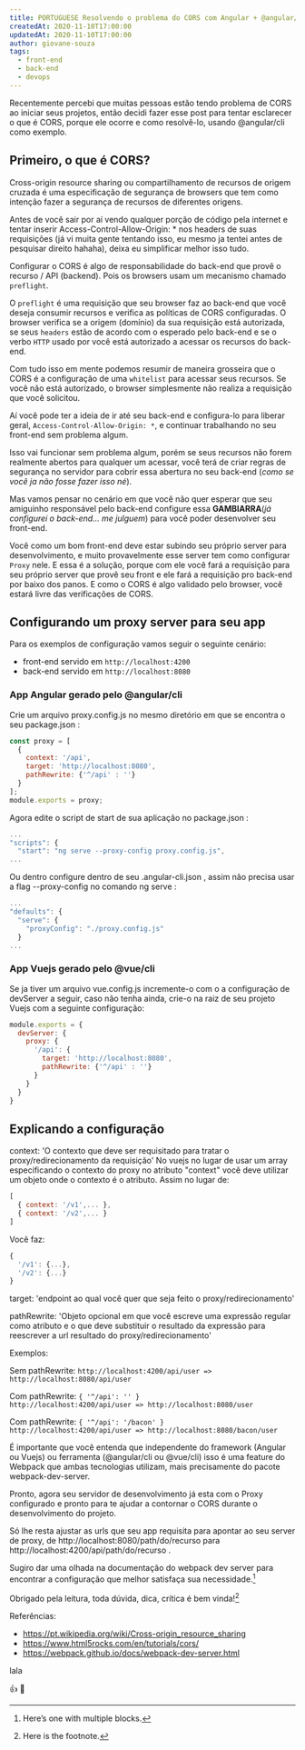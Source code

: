 ```yaml
---
title: PORTUGUESE Resolvendo o problema do CORS com Angular + @angular/cli e Vuejs + @vue/cli
createdAt: 2020-11-10T17:00:00
updatedAt: 2020-11-10T17:00:00
author: giovane-souza
tags:
  - front-end
  - back-end
  - devops
---
```

Recentemente percebi que muitas pessoas estão tendo problema de CORS ao iniciar seus projetos, então decidi fazer esse post para tentar esclarecer o que é CORS, porque ele ocorre e como resolvê-lo, usando @angular/cli como exemplo.

## Primeiro, o que é CORS?
Cross-origin resource sharing ou compartilhamento de recursos de origem cruzada é uma especificação de segurança de browsers que tem como intenção fazer a segurança de recursos de diferentes origens.

Antes de você sair por aí vendo qualquer porção de código pela internet e tentar inserir Access-Control-Allow-Origin: * nos headers de suas requisições (já vi muita gente tentando isso, eu mesmo ja tentei antes de pesquisar direito hahaha), deixa eu simplificar melhor isso tudo.

Configurar o CORS é algo de responsabilidade do back-end que provê o recurso / API (backend). Pois os browsers usam um mecanismo chamado `preflight`.

O `preflight` é uma requisição que seu browser faz ao back-end que você deseja consumir recursos e verifica as políticas de CORS configuradas. O browser verifica se a origem (domínio) da sua requisição está autorizada, se seus `headers` estão de acordo com o esperado pelo back-end e se o verbo `HTTP` usado por você está autorizado a acessar os recursos do back-end.

Com tudo isso em mente podemos resumir de maneira grosseira que o CORS é a configuração de uma `whitelist` para acessar seus recursos. Se você não está autorizado, o browser simplesmente não realiza a requisição que você solicitou.

Aí você pode ter a ideia de ir até seu back-end e configura-lo para liberar geral, `Access-Control-Allow-Origin: *`, e continuar trabalhando no seu front-end sem problema algum.

Isso vai funcionar sem problema algum, porém se seus recursos não forem realmente abertos para qualquer um acessar, você terá de criar regras de segurança no servidor para cobrir essa abertura no seu back-end (*como se você ja não fosse fazer isso né*).

Mas vamos pensar no cenário em que você não quer esperar que seu amiguinho responsável pelo back-end configure essa **GAMBIARRA**(*já configurei o back-end… me julguem*) para você poder desenvolver seu front-end.

Você como um bom front-end deve estar subindo seu próprio server para desenvolvimento, e muito provavelmente esse server tem como configurar `Proxy` nele. E essa é a solução, porque com ele você fará a requisição para seu próprio server que provê seu front e ele fará a requisição pro back-end por baixo dos panos. E como o CORS é algo validado pelo browser, você estará livre das verificações de CORS.

## Configurando um proxy server para seu app

Para os exemplos de configuração vamos seguir o seguinte cenário:
- front-end servido em `http://localhost:4200`
- back-end servido em `http://localhost:8080`

### App Angular gerado pelo @angular/cli

Crie um arquivo proxy.config.js no mesmo diretório em que se encontra o seu package.json :

```javascript
const proxy = [
  {
    context: '/api',
    target: 'http://localhost:8080',
    pathRewrite: {'^/api' : ''}
  }
];
module.exports = proxy;
```

Agora edite o script de start de sua aplicação no package.json :

```javascript
...
"scripts": {
  "start": "ng serve --proxy-config proxy.config.js",
...
```

Ou dentro configure dentro de seu .angular-cli.json , assim não precisa usar a flag --proxy-config no comando ng serve :

```javascript
...
"defaults": {
  "serve": {
    "proxyConfig": "./proxy.config.js"
  }
...
```

### App Vuejs gerado pelo @vue/cli

Se ja tiver um arquivo vue.config.js incremente-o com o a configuração de devServer a seguir, caso não tenha ainda, crie-o na raiz de seu projeto Vuejs com a seguinte configuração:

```javascript
module.exports = {
  devServer: {
    proxy: {
      '/api': {
        target: 'http://localhost:8080',
        pathRewrite: {'^/api' : ''}
      }
    }
  }
}
```

## Explicando a configuração

context: 'O contexto que deve ser requisitado para tratar o proxy/redirecionamento da requisição'
No vuejs no lugar de usar um array especificando o contexto do proxy no atributo "context" você deve utilizar um objeto onde o contexto é o atributo.
Assim no lugar de: 

```javascript
[
  { context: '/v1',... }, 
  { context: '/v2',... }
]
```

Você faz:

```javascript
{
  '/v1': {...},
  '/v2': {...}
}
```

target: 'endpoint ao qual você quer que seja feito o proxy/redirecionamento'

pathRewrite: 'Objeto opcional em que você escreve uma expressão regular como atributo e o que deve substituir o resultado da expressão para reescrever a url resultado do proxy/redirecionamento'

Exemplos:

Sem pathRewrite:
`http://localhost:4200/api/user => http://localhost:8080/api/user`

Com pathRewrite: `{ '^/api': '' }`  
`http://localhost:4200/api/user => http://localhost:8080/user`

Com pathRewrite: `{ '^/api': '/bacon' }`  
`http://localhost:4200/api/user => http://localhost:8080/bacon/user`

É importante que você entenda que independente do framework (Angular ou Vuejs) ou ferramenta (@angular/cli ou @vue/cli) isso é uma feature do Webpack que ambas tecnologias utilizam, mais precisamente do pacote webpack-dev-server.

Pronto, agora seu servidor de desenvolvimento já esta com o Proxy configurado e pronto para te ajudar a contornar o CORS durante o desenvolvimento do projeto.

Só lhe resta ajustar as urls que seu app requisita para apontar ao seu server de proxy, de http://localhost:8080/path/do/recurso para http://localhost:4200/api/path/do/recurso .

Sugiro dar uma olhada na documentação do webpack dev server para encontrar a configuração que melhor satisfaça sua necessidade.[^longnote]

Obrigado pela leitura, toda dúvida, dica, crítica é bem vinda![^1]

[^1]: Here is the footnote.

[^longnote]: Here’s one with multiple blocks.

Referências:
- https://pt.wikipedia.org/wiki/Cross-origin_resource_sharing
- https://www.html5rocks.com/en/tutorials/cors/
- https://webpack.github.io/docs/webpack-dev-server.html

lala

:thumbsup: :dog:
